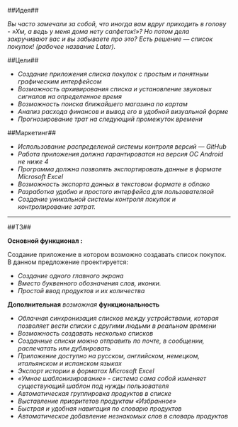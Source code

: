 ##Идея##

*Вы часто замечали за собой, что иногда вам вдруг приходить в голову - »Хм, а ведь у меня дома нету салфеток!»?
Но потом дела закручивают вас и вы забываете про это? Есть решение — список покупок! (рабочее название Latar).*

##Цели##

- *Создание приложения списка покупок с простым и понятным графическим интерфейсом*
- *Возможность архивирования списка и установление звуковых сигналов на определенное время*
- *Возможность поиска ближайшего магазина по картам*
- *Анализ расхода финансов и вывод его в удобной визуальной форме*
- *Прогнозирование трат на следующий промежуток времени*

##Маркетинг##

- *Использование распределеной системы контроля версий — GitHub*
- *Работа приложения должна гарантироватся на версия ОС Android не ниже 4*
- *Программа должна позволять экспортировать данные в формате Microsoft Excel*
- *Возможность экспорта данных в текстовом формате в облако*
- *Разработка удобно и простого интерфейса для пользователяой*
- *Создание уникальной системы контроля покупок и контролирование затрат.*

----------------------------------------------------------------------------------

##ТЗ##

**Основной функционал :**

Создание приложение в котором возможно создавать список покупок.
В данном предложение проектируется:
- *Создание одного главного экрана*
- *Вместо буквенного обозначения слов, иконки.*
- *Простой ввод продуктов и их количества*

**Дополнительная** *возможная* **функциональность**
- *Облачная синхронизация списков между устройствами, которая позволяет вести списки с другими людьми в реальном времени*
- *Возможность создавать несколько списков*
- *Созданные списки можно отправить по почте, в сообщении, распечатать или дублировать*
- *Приложение доступно на русском, английском, немецком, итальянском и испанском языках*
- *Экспорт истории в форматах Microsoft Excel*
- *«Умное шаблонизирование» - система сама собой изменяет существующий шаблон под нужды пользователя*
- *Автоматическая группировка продуктов в списке*
- *Выставление приоритетов продуктам «Избранное»*
- *Быстрая и удобная навигация по словарю продуктов*
- *Автоматическое добавление незнакомых слов в словарь продуктов*
